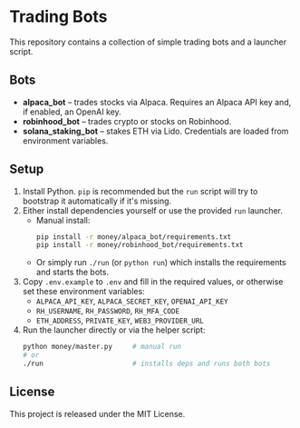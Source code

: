 # Trading Bots

This repository contains a collection of simple trading bots and a launcher script.

## Bots
- **alpaca_bot** – trades stocks via Alpaca. Requires an Alpaca API key and, if enabled, an OpenAI key.
- **robinhood_bot** – trades crypto or stocks on Robinhood.
- **solana_staking_bot** – stakes ETH via Lido. Credentials are loaded from environment variables.

## Setup
1. Install Python. `pip` is recommended but the `run` script will try to
   bootstrap it automatically if it's missing.
2. Either install dependencies yourself or use the provided `run` launcher.
   - Manual install:
     ```bash
     pip install -r money/alpaca_bot/requirements.txt
     pip install -r money/robinhood_bot/requirements.txt
     ```
   - Or simply run `./run` (or `python run`) which installs the requirements and starts the bots.
3. Copy `.env.example` to `.env` and fill in the required values, or otherwise
   set these environment variables:
   - `ALPACA_API_KEY`, `ALPACA_SECRET_KEY`, `OPENAI_API_KEY`
   - `RH_USERNAME`, `RH_PASSWORD`, `RH_MFA_CODE`
   - `ETH_ADDRESS`, `PRIVATE_KEY`, `WEB3_PROVIDER_URL`
4. Run the launcher directly or via the helper script:
   ```bash
   python money/master.py     # manual run
   # or
   ./run                      # installs deps and runs both bots
   ```

## License

This project is released under the MIT License.
